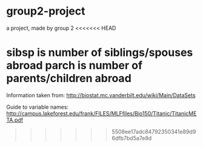 # group2-project
 a project, made by group 2
<<<<<<< HEAD
 
 sibsp is number of siblings/spouses abroad
 parch is number of parents/children abroad
=======

Information taken from: http://biostat.mc.vanderbilt.edu/wiki/Main/DataSets

Guide to variable names:
http://campus.lakeforest.edu/frank/FILES/MLFfiles/Bio150/Titanic/TitanicMETA.pdf
>>>>>>> 5508ee17adc84792350341e89d96dfb7bd5a7e8d
